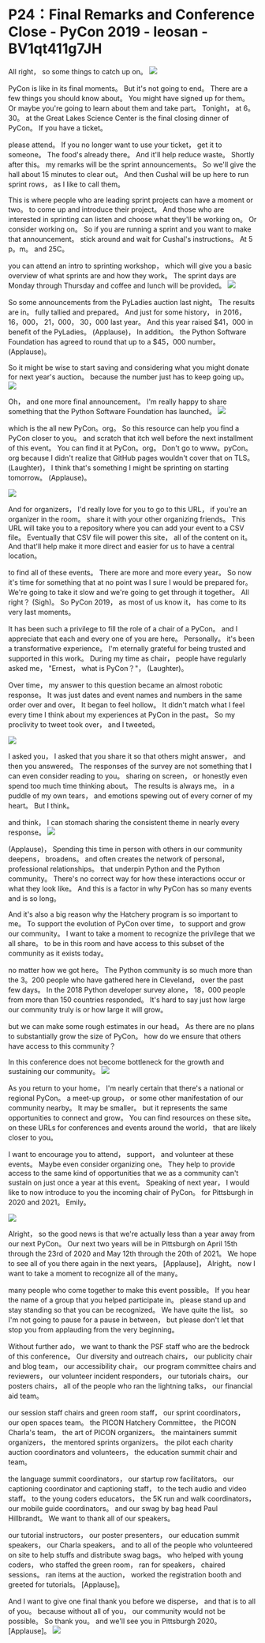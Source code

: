 # P24：Final Remarks and Conference Close - PyCon 2019 - leosan - BV1qt411g7JH

 All right， so some things to catch up on。
![](img/9d89ae4107476e985f85ff493ccd1f7e_1.png)

 PyCon is like in its final moments。 But it's not going to end。 There are a few things you should know about。 You might have signed up for them。 Or maybe you're going to learn about them and take part。 Tonight， at 6。30。 at the Great Lakes Science Center is the final closing dinner of PyCon。 If you have a ticket。

 please attend。 If you no longer want to use your ticket， get it to someone。 The food's already there。 And it'll help reduce waste。 Shortly after this。 my remarks will be the sprint announcements。 So we'll give the hall about 15 minutes to clear out。 And then Cushal will be up here to run sprint rows， as I like to call them。

 This is where people who are leading sprint projects can have a moment or two。 to come up and introduce their project。 And those who are interested in sprinting can listen and choose what they'll be working on。 Or consider working on。 So if you are running a sprint and you want to make that announcement。 stick around and wait for Cushal's instructions。 At 5 p。m。 and 25C。

 you can attend an intro to sprinting workshop， which will give you a basic overview of what sprints are and how they work。 The sprint days are Monday through Thursday and coffee and lunch will be provided。
![](img/9d89ae4107476e985f85ff493ccd1f7e_3.png)

 So some announcements from the PyLadies auction last night。 The results are in。 fully tallied and prepared。 And just for some history， in 2016， 16，000， 21，000， 30，000 last year。 And this year raised $41，000 in benefit of the PyLadies。 (Applause)， In addition。 the Python Software Foundation has agreed to round that up to a $45，000 number。 (Applause)。

 So it might be wise to start saving and considering what you might donate for next year's auction。 because the number just has to keep going up。
![](img/9d89ae4107476e985f85ff493ccd1f7e_5.png)

 Oh， and one more final announcement。 I'm really happy to share something that the Python Software Foundation has launched。
![](img/9d89ae4107476e985f85ff493ccd1f7e_7.png)

 which is the all new PyCon。org。 So this resource can help you find a PyCon closer to you。 and scratch that itch well before the next installment of this event。 You can find it at PyCon。org。 Don't go to www。pyCon。org because I didn't realize that GitHub pages wouldn't cover that on TLS。 (Laughter)， I think that's something I might be sprinting on starting tomorrow。 (Applause)。



![](img/9d89ae4107476e985f85ff493ccd1f7e_9.png)

 And for organizers， I'd really love for you to go to this URL， if you're an organizer in the room。 share it with your other organizing friends。 This URL will take you to a repository where you can add your event to a CSV file。 Eventually that CSV file will power this site， all of the content on it。 And that'll help make it more direct and easier for us to have a central location。

 to find all of these events。 There are more and more every year。 So now it's time for something that at no point was I sure I would be prepared for。 We're going to take it slow and we're going to get through it together。 All right？ (Sigh)。 So PyCon 2019， as most of us know it， has come to its very last moments。

 It has been such a privilege to fill the role of a chair of a PyCon。 and I appreciate that each and every one of you are here。 Personally。 it's been a transformative experience。 I'm eternally grateful for being trusted and supported in this work。 During my time as chair， people have regularly asked me， "Ernest， what is PyCon？"， (Laughter)。

 Over time， my answer to this question became an almost robotic response。 It was just dates and event names and numbers in the same order over and over。 It began to feel hollow。 It didn't match what I feel every time I think about my experiences at PyCon in the past。 So my proclivity to tweet took over， and I tweeted。



![](img/9d89ae4107476e985f85ff493ccd1f7e_11.png)

 I asked you， I asked that you share it so that others might answer， and then you answered。 The responses of the survey are not something that I can even consider reading to you。 sharing on screen， or honestly even spend too much time thinking about。 The results is always me。 in a puddle of my own tears， and emotions spewing out of every corner of my heart。 But I think。

 and think， I can stomach sharing the consistent theme in nearly every response。
![](img/9d89ae4107476e985f85ff493ccd1f7e_13.png)

 (Applause)， Spending this time in person with others in our community deepens， broadens。 and often creates the network of personal， professional relationships。 that underpin Python and the Python community。 There's no correct way for how these interactions occur or what they look like。 And this is a factor in why PyCon has so many events and is so long。

 And it's also a big reason why the Hatchery program is so important to me。 To support the evolution of PyCon over time， to support and grow our community。 I want to take a moment to recognize the privilege that we all share。 to be in this room and have access to this subset of the community as it exists today。

 no matter how we got here。 The Python community is so much more than the 3。200 people who have gathered here in Cleveland， over the past few days。 In the 2018 Python developer survey alone， 18，000 people from more than 150 countries responded。 It's hard to say just how large our community truly is or how large it will grow。

 but we can make some rough estimates in our head。 As there are no plans to substantially grow the size of PyCon。 how do we ensure that others have access to this community？

 In this conference does not become bottleneck for the growth and sustaining our community。
![](img/9d89ae4107476e985f85ff493ccd1f7e_15.png)

 As you return to your home， I'm nearly certain that there's a national or regional PyCon。 a meet-up group， or some other manifestation of our community nearby。 It may be smaller。 but it represents the same opportunities to connect and grow。 You can find resources on these site。 on these URLs for conferences and events around the world， that are likely closer to you。

 I want to encourage you to attend， support， and volunteer at these events。 Maybe even consider organizing one。 They help to provide access to the same kind of opportunities that we as a community can't sustain on just once a year at this event。 Speaking of next year， I would like to now introduce to you the incoming chair of PyCon。 for Pittsburgh in 2020 and 2021。 Emily。

![](img/9d89ae4107476e985f85ff493ccd1f7e_17.png)

 Alright， so the good news is that we're actually less than a year away from our next PyCon。 Our next two years will be in Pittsburgh on April 15th through the 23rd of 2020 and May 12th through the 20th of 2021。 We hope to see all of you there again in the next years。 [Applause]， Alright。 now I want to take a moment to recognize all of the many。

 many people who come together to make this event possible。 If you hear the name of a group that you helped participate in。 please stand up and stay standing so that you can be recognized。 We have quite the list。 so I'm not going to pause for a pause in between， but please don't let that stop you from applauding from the very beginning。

 Without further ado， we want to thank the PSF staff who are the bedrock of this conference。 Our diversity and outreach chairs， our publicity chair and blog team， our accessibility chair。 our program committee chairs and reviewers， our volunteer incident responders， our tutorials chairs。 our posters chairs， all of the people who ran the lightning talks， our financial aid team。

 our session staff chairs and green room staff， our sprint coordinators， our open spaces team。 the PICON Hatchery Committee， the PICON Charla's team， the art of PICON organizers。 the maintainers summit organizers， the mentored sprints organizers。 the pilot each charity auction coordinators and volunteers， the education summit chair and team。

 the language summit coordinators， our startup row facilitators。 our captioning coordinator and captioning staff， to the tech audio and video staff。 to the young coders educators， the 5K run and walk coordinators， our mobile guide coordinators。 and our swag by bag head Paul Hillbrandt。 We want to thank all of our speakers。

 our tutorial instructors， our poster presenters， our education summit speakers， our Charla speakers。 and to all of the people who volunteered on site to help stuffs and distribute swag bags。 who helped with young coders， who staffed the green room， ran for speakers， chaired sessions。 ran items at the auction， worked the registration booth and greeted for tutorials。 [Applause]。

 And I want to give one final thank you before we disperse， and that is to all of you。 because without all of you， our community would not be possible。 So thank you。 and we'll see you in Pittsburgh 2020。 [Applause]。
![](img/9d89ae4107476e985f85ff493ccd1f7e_19.png)